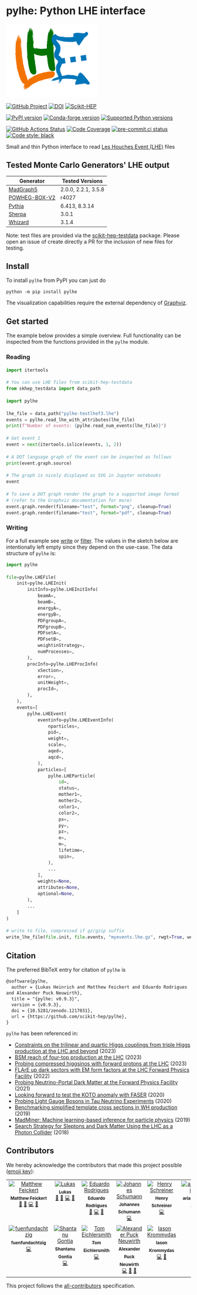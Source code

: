 # pylhe: Python LHE interface

<img src="https://raw.githubusercontent.com/scikit-hep/pylhe/main/docs/source/_static/img/pylhe-logo.png" alt="pylhe logo" width="250"/>

[![GitHub Project](https://img.shields.io/badge/GitHub--blue?style=social&logo=GitHub)](https://github.com/scikit-hep/pylhe)
[![DOI](https://zenodo.org/badge/DOI/10.5281/zenodo.1217031.svg)](https://doi.org/10.5281/zenodo.1217031)
[![Scikit-HEP](https://scikit-hep.org/assets/images/Scikit--HEP-Project-blue.svg)](https://scikit-hep.org/)

[![PyPI version](https://img.shields.io/pypi/v/pylhe.svg)](https://pypi.org/project/pylhe/)
[![Conda-forge version](https://img.shields.io/conda/vn/conda-forge/pylhe.svg)](https://github.com/conda-forge/pylhe-feedstock)
[![Supported Python versions](https://img.shields.io/pypi/pyversions/pylhe.svg)](https://pypi.org/project/pylhe/)

[![GitHub Actions Status](https://github.com/scikit-hep/pylhe/actions/workflows/ci.yml/badge.svg)](https://github.com/scikit-hep/pylhe/actions/workflows/ci.yml?query=branch%3Amain)
[![Code Coverage](https://codecov.io/gh/scikit-hep/pylhe/branch/main/graph/badge.svg)](https://app.codecov.io/gh/scikit-hep/pylhe/tree/main)
[![pre-commit.ci status](https://results.pre-commit.ci/badge/github/scikit-hep/pylhe/main.svg)](https://results.pre-commit.ci/latest/github/scikit-hep/pylhe/main)
[![Code style: black](https://img.shields.io/badge/code%20style-black-000000.svg)](https://github.com/psf/black)

Small and thin Python interface to read [Les Houches Event (LHE)](https://inspirehep.net/record/725284) files


## Tested Monte Carlo Generators' LHE output

| Generator                                      | Tested Versions       |
|------------------------------------------------|-----------------------|
| [MadGraph5](https://launchpad.net/mg5amcnlo)   | 2.0.0, 2.2.1, 3.5.8   |
| [POWHEG-BOX-V2](http://powhegbox.mib.infn.it/) | r4027                 |
| [Pythia](https://pythia.org/)                  | 6.413, 8.3.14         |
| [Sherpa](https://sherpa-team.gitlab.io/)       | 3.0.1                 |
| [Whizard](https://whizard.hepforge.org/)       | 3.1.4                 |

Note: test files are provided via the [scikit-hep-testdata](https://github.com/scikit-hep/scikit-hep-testdata) package. Please open an issue of create directly a PR for the inclusion of new files for testing.
## Install

To install `pylhe` from PyPI you can just do

```
python -m pip install pylhe
```

The visualization capabilities require the external dependency of [Graphviz](https://graphviz.org/).

## Get started

The example below provides a simple overview.
Full functionality can be inspected from the functions provided in the `pylhe` module.

### Reading

```python
import itertools

# You can use LHE files from scikit-hep-testdata
from skhep_testdata import data_path

import pylhe

lhe_file = data_path("pylhe-testlhef3.lhe")
events = pylhe.read_lhe_with_attributes(lhe_file)
print(f"Number of events: {pylhe.read_num_events(lhe_file)}")

# Get event 1
event = next(itertools.islice(events, 1, 2))

# A DOT language graph of the event can be inspected as follows
print(event.graph.source)

# The graph is nicely displayed as SVG in Jupyter notebooks
event

# To save a DOT graph render the graph to a supported image format
# (refer to the Graphviz documentation for more)
event.graph.render(filename="test", format="png", cleanup=True)
event.graph.render(filename="test", format="pdf", cleanup=True)
```

### Writing

For a full example see [write](examples/03_write_monte_carlo_example.ipynb) or [filter](examples/02_filter_events_example.ipynb).
The values in the sketch below are intentionally left empty since they depend on the use-case.
The data structure of `pylhe` is:

```python
import pylhe

file=pylhe.LHEFile(
    init=pylhe.LHEInit(
        initInfo=pylhe.LHEInitInfo(
            beamA=,
            beamB=,
            energyA=,
            energyB=,
            PDFgroupA=,
            PDFgroupB=,
            PDFsetA=,
            PDFsetB=,
            weightinStrategy=,
            numProcesses=,
        ),
        procInfo=pylhe.LHEProcInfo(
            xSection=,
            error=,
            unitWeight=,
            procId=,
        ),
    ),
    events=[
        pylhe.LHEEvent(
            eventinfo=pylhe.LHEEventInfo(
                nparticles=,
                pid=,
                weight=,
                scale=,
                aqed=,
                aqcd=,
            ),
            particles=[
                pylhe.LHEParticle(
                    id=,
                    status=,
                    mother1=,
                    mother2=,
                    color1=,
                    color2=,
                    px=,
                    py=,
                    pz=,
                    e=,
                    m=,
                    lifetime=,
                    spin=,
                ),
                ...
            ],
            weights=None,
            attributes=None,
            optional=None,
        ),
        ...
    ]
)

# write to file, compressed if gz/gzip suffix
write_lhe_file(file.init, file.events, "myevents.lhe.gz", rwgt=True, weights=False)

```


## Citation

The preferred BibTeX entry for citation of `pylhe` is

```
@software{pylhe,
  author = {Lukas Heinrich and Matthew Feickert and Eduardo Rodrigues and Alexander Puck Neuwirth},
  title = "{pylhe: v0.9.3}",
  version = {v0.9.3},
  doi = {10.5281/zenodo.1217031},
  url = {https://github.com/scikit-hep/pylhe},
}
```

`pylhe` has been referenced in:

* [Constraints on the trilinear and quartic Higgs couplings from triple Higgs production at the LHC and beyond](https://inspirehep.net/literature/2734125) (2023)
* [BSM reach of four-top production at the LHC](https://inspirehep.net/literature/2633019) (2023)
* [Probing compressed higgsinos with forward protons at the LHC](https://inspirehep.net/literature/2140007) (2023)
* [FLArE up dark sectors with EM form factors at the LHC Forward Physics Facility](https://inspirehep.net/literature/2085195) (2022)
* [Probing Neutrino-Portal Dark Matter at the Forward Physics Facility](https://inspirehep.net/literature/1966337) (2021)
* [Looking forward to test the KOTO anomaly with FASER](https://inspirehep.net/literature/1801897) (2020)
* [Probing Light Gauge Bosons in Tau Neutrino Experiments](https://inspirehep.net/literature/1794757) (2020)
* [Benchmarking simplified template cross sections in WH production](https://inspirehep.net/literature/1750323) (2019)
* [MadMiner: Machine learning-based inference for particle physics](https://inspirehep.net/literature/1746275) (2019)
* [Search Strategy for Sleptons and Dark Matter Using the LHC as a Photon Collider](https://inspirehep.net/literature/1703804) (2018)


## Contributors

We hereby acknowledge the contributors that made this project possible ([emoji key](https://allcontributors.org/docs/en/emoji-key)):
<!-- ALL-CONTRIBUTORS-LIST:START - Do not remove or modify this section -->
<!-- prettier-ignore-start -->
<!-- markdownlint-disable -->
<table>
  <tbody>
    <tr>
      <td align="center" valign="top" width="14.28%"><a href="http://www.matthewfeickert.com/"><img src="https://avatars.githubusercontent.com/u/5142394?v=4?s=100" width="100px;" alt="Matthew Feickert"/><br /><sub><b>Matthew Feickert</b></sub></a><br /><a href="#maintenance-matthewfeickert" title="Maintenance">🚧</a> <a href="#design-matthewfeickert" title="Design">🎨</a> <a href="https://github.com/scikit-hep/pylhe/commits?author=matthewfeickert" title="Code">💻</a> <a href="https://github.com/scikit-hep/pylhe/commits?author=matthewfeickert" title="Documentation">📖</a></td>
      <td align="center" valign="top" width="14.28%"><a href="http://www.lukasheinrich.com"><img src="https://avatars.githubusercontent.com/u/2318083?v=4?s=100" width="100px;" alt="Lukas"/><br /><sub><b>Lukas</b></sub></a><br /><a href="#maintenance-lukasheinrich" title="Maintenance">🚧</a> <a href="#design-lukasheinrich" title="Design">🎨</a> <a href="https://github.com/scikit-hep/pylhe/commits?author=lukasheinrich" title="Code">💻</a> <a href="https://github.com/scikit-hep/pylhe/commits?author=lukasheinrich" title="Documentation">📖</a></td>
      <td align="center" valign="top" width="14.28%"><a href="http://cern.ch/eduardo.rodrigues"><img src="https://avatars.githubusercontent.com/u/5013581?v=4?s=100" width="100px;" alt="Eduardo Rodrigues"/><br /><sub><b>Eduardo Rodrigues</b></sub></a><br /><a href="#maintenance-eduardo-rodrigues" title="Maintenance">🚧</a> <a href="https://github.com/scikit-hep/pylhe/commits?author=eduardo-rodrigues" title="Code">💻</a> <a href="https://github.com/scikit-hep/pylhe/commits?author=eduardo-rodrigues" title="Documentation">📖</a></td>
      <td align="center" valign="top" width="14.28%"><a href="https://github.com/8me"><img src="https://avatars.githubusercontent.com/u/17862090?v=4?s=100" width="100px;" alt="Johannes Schumann"/><br /><sub><b>Johannes Schumann</b></sub></a><br /><a href="https://github.com/scikit-hep/pylhe/commits?author=8me" title="Code">💻</a></td>
      <td align="center" valign="top" width="14.28%"><a href="http://iscinumpy.dev"><img src="https://avatars.githubusercontent.com/u/4616906?v=4?s=100" width="100px;" alt="Henry Schreiner"/><br /><sub><b>Henry Schreiner</b></sub></a><br /><a href="https://github.com/scikit-hep/pylhe/commits?author=henryiii" title="Code">💻</a></td>
      <td align="center" valign="top" width="14.28%"><a href="https://github.com/ariaradick"><img src="https://avatars.githubusercontent.com/u/53235605?v=4?s=100" width="100px;" alt="ariaradick"/><br /><sub><b>ariaradick</b></sub></a><br /><a href="https://github.com/scikit-hep/pylhe/commits?author=ariaradick" title="Code">💻</a></td>
      <td align="center" valign="top" width="14.28%"><a href="https://github.com/jhgoh"><img src="https://avatars.githubusercontent.com/u/4388926?v=4?s=100" width="100px;" alt="Junghwan John Goh"/><br /><sub><b>Junghwan John Goh</b></sub></a><br /><a href="https://github.com/scikit-hep/pylhe/commits?author=jhgoh" title="Code">💻</a></td>
    </tr>
    <tr>
      <td align="center" valign="top" width="14.28%"><a href="https://github.com/fuenfundachtzig"><img src="https://avatars.githubusercontent.com/u/8006302?v=4?s=100" width="100px;" alt="fuenfundachtzig"/><br /><sub><b>fuenfundachtzig</b></sub></a><br /><a href="https://github.com/scikit-hep/pylhe/commits?author=fuenfundachtzig" title="Code">💻</a></td>
      <td align="center" valign="top" width="14.28%"><a href="https://shantanu-gontia.github.io"><img src="https://avatars.githubusercontent.com/u/4872525?v=4?s=100" width="100px;" alt="Shantanu Gontia"/><br /><sub><b>Shantanu Gontia</b></sub></a><br /><a href="https://github.com/scikit-hep/pylhe/commits?author=shantanu-gontia" title="Code">💻</a></td>
      <td align="center" valign="top" width="14.28%"><a href="https://github.com/tomeichlersmith"><img src="https://avatars.githubusercontent.com/u/31970302?v=4?s=100" width="100px;" alt="Tom Eichlersmith"/><br /><sub><b>Tom Eichlersmith</b></sub></a><br /><a href="https://github.com/scikit-hep/pylhe/commits?author=tomeichlersmith" title="Code">💻</a></td>
      <td align="center" valign="top" width="14.28%"><a href="https://github.com/APN-Pucky"><img src="https://avatars.githubusercontent.com/u/4533248?v=4?s=100" width="100px;" alt="Alexander Puck Neuwirth"/><br /><sub><b>Alexander Puck Neuwirth</b></sub></a><br /><a href="https://github.com/scikit-hep/pylhe/commits?author=APN-Pucky" title="Code">💻</a> <a href="https://github.com/scikit-hep/pylhe/commits?author=APN-Pucky" title="Documentation">📖</a> <a href="#maintenance-APN-Pucky" title="Maintenance">🚧</a></td>
      <td align="center" valign="top" width="14.28%"><a href="https://github.com/ikrommyd"><img src="https://avatars.githubusercontent.com/u/82155404?v=4?s=100" width="100px;" alt="Iason Krommydas"/><br /><sub><b>Iason Krommydas</b></sub></a><br /><a href="https://github.com/scikit-hep/pylhe/commits?author=ikrommyd" title="Code">💻</a> <a href="https://github.com/scikit-hep/pylhe/commits?author=ikrommyd" title="Documentation">📖</a></td>
    </tr>
  </tbody>
</table>

<!-- markdownlint-restore -->
<!-- prettier-ignore-end -->

<!-- ALL-CONTRIBUTORS-LIST:END -->

This project follows the [all-contributors](https://github.com/all-contributors/all-contributors) specification.
